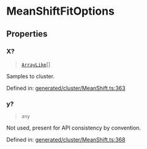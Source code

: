 # MeanShiftFitOptions

## Properties

### X?

> [`ArrayLike`](../types/ArrayLike.md)[]

Samples to cluster.

Defined in:  [generated/cluster/MeanShift.ts:363](https://github.com/transitive-bullshit/scikit-learn-ts/blob/122b3c0/packages/sklearn/src/generated/cluster/MeanShift.ts#L363)

### y?

> `any`

Not used, present for API consistency by convention.

Defined in:  [generated/cluster/MeanShift.ts:368](https://github.com/transitive-bullshit/scikit-learn-ts/blob/122b3c0/packages/sklearn/src/generated/cluster/MeanShift.ts#L368)
